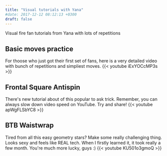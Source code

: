```yaml
---
title: "Visual tutorials with Yana"
#date: 2017-12-12 08:12:13 +0300
draft: false
---
```

Visual fire fan tutorials from Yana with lots of repetitions

## Basic moves practice
For thoose who just got their first set of fans, here is a very detailed video with bunch of repetitions and simpliest moves.
{{< youtube iExYOCcMP3s >}}

## Frontal Square Antispin
There's new tutorial about of this popular to ask trick. Remember, you can always slow down video speed on YouTube. Try and share!
{{< youtube apWgFLSbYC8 >}}

## BTB Waistwrap
Tired from all this easy geometry stars? Make some really challenging thing. Looks sexy and feels like REAL tech. When I firstly learned it, it took really a few month. You're much more lucky, guys :)
{{< youtube KU501o3gmoQ >}}


